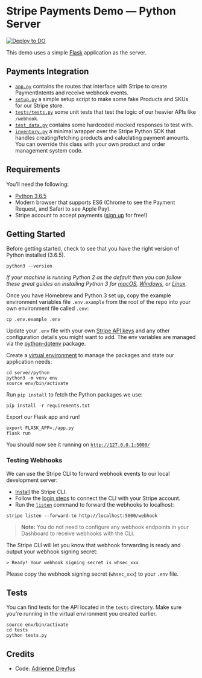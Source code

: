 # Stripe Payments Demo — Python Server

[![Deploy to DO](https://www.deploytodo.com/do-btn-blue.svg)](https://cloud.digitalocean.com/apps/new?repo=https://github.com/robhagopian/helloflaskstripe/tree/main)

This demo uses a simple [Flask](http://flask.pocoo.org/) application as the server.

## Payments Integration

- [`app.py`](app.py) contains the routes that interface with Stripe to create PaymentIntents and receive webhook events.
- [`setup.py`](setup.py) a simple setup script to make some fake Products and SKUs for our Stripe store.
- [`tests/tests.py`](tests/tests.py) some unit tests that test the logic of our heavier APIs like `/webhook`.
- [`test_data.py`](tests/tests.py) contains some hardcoded mocked responses to test with.
- [`inventory.py`](stripe_lib.py) a minimal wrapper over the Stripe Python SDK that handles creating/fetching products and caluclating payment amounts. You can override this class with your own product and order management system code.

## Requirements

You’ll need the following:

- [Python 3.6.5](https://www.python.org/downloads/release/python-365/)
- Modern browser that supports ES6 (Chrome to see the Payment Request, and Safari to see Apple Pay).
- Stripe account to accept payments ([sign up](https://dashboard.stripe.com/register) for free!)

## Getting Started

Before getting started, check to see that you have the right version of Python installed (3.6.5).

```
python3 --version
```

_If your machine is running Python 2 as the default then you can follow these great guides on installing Python 3 for [macOS](http://docs.python-guide.org/en/latest/starting/install3/osx/), [Windows](http://docs.python-guide.org/en/latest/starting/install3/win/), or [Linux](http://docs.python-guide.org/en/latest/starting/install3/linux/)._

Once you have Homebrew and Python 3 set up, copy the example environment variables file `.env.example` from the root of the repo into your own environment file called `.env`:

```
cp .env.example .env
```

Update your `.env` file with your own [Stripe API keys](https://dashboard.stripe.com/account/apikeys) and any other configuration details you might want to add. The env variables are managed via the [python-dotenv](https://github.com/theskumar/python-dotenv) package.

Create a [virtual environment](https://docs.python.org/3/tutorial/venv.html) to manage the packages and state our application needs:

```
cd server/python
python3 -m venv env
source env/bin/activate
```

Run `pip install` to fetch the Python packages we use:

```
pip install -r requirements.txt
```

Export our Flask app and run!

```
export FLASK_APP=./app.py
flask run
```

You should now see it running on [`http://127.0.0.1:5000/`](http://127.0.0.1:5000/)

### Testing Webhooks

We can use the Stripe CLI to forward webhook events to our local development server:

- [Install](https://github.com/stripe/stripe-cli#installation) the Stripe CLI.
- Follow the [login steps](https://github.com/stripe/stripe-cli#login) to connect the CLI with your Stripe account.
- Run the [`listen`](https://github.com/stripe/stripe-cli#listen) command to forward the webhooks to localhost:

```
stripe listen --forward-to http://localhost:5000/webhook
```

> **Note:** You do not need to configure any webhook endpoints in your Dashboard to receive webhooks with the CLI.

The Stripe CLI will let you know that webhook forwarding is ready and output your webhook signing secret:

    > Ready! Your webhook signing secret is whsec_xxx

Please copy the webhook signing secret (`whsec_xxx`) to your `.env` file.

## Tests

You can find tests for the API located in the `tests` directory. Make sure you're running in the virtual environment you created earlier.

```
source env/bin/activate
cd tests
python tests.py
```

## Credits

- Code: [Adrienne Dreyfus](http://twitter.com/adrind)

